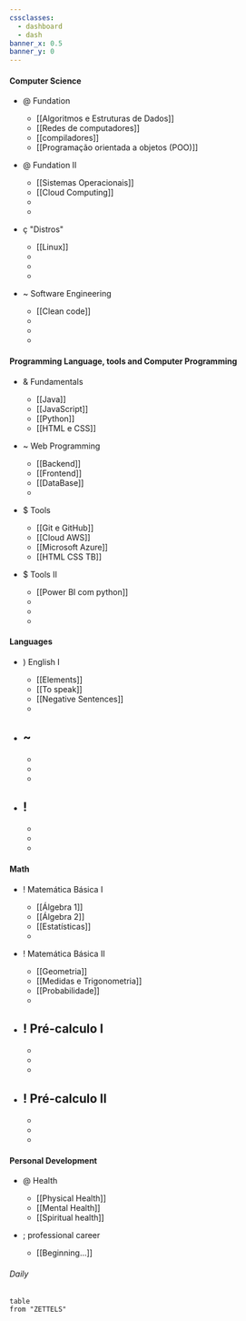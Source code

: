 ```yaml
---
cssclasses:
  - dashboard
  - dash
banner_x: 0.5
banner_y: 0
---
```

#### Computer Science
- @ Fundation
	- [[Algoritmos e Estruturas de Dados]] 
	- [[Redes de computadores]] 
	- [[compiladores]]
	- [[Programação orientada a objetos (POO)]]

- @ Fundation II
	- [[Sistemas Operacionais]]
	- [[Cloud Computing]]
	- 
	- 

- ç "Distros"
	- [[Linux]] 
	- 
	- 
	- 

- ~ Software Engineering
	- [[Clean code]]
	- 
	- 
	- 

#### Programming Language, tools and Computer Programming
- & Fundamentals
	- [[Java]]
	- [[JavaScript]]
	- [[Python]]
	- [[HTML e CSS]]

- ~ Web Programming
	- [[Backend]]
	- [[Frontend]]
	- [[DataBase]]
	- 

- $ Tools
	- [[Git e GitHub]]
	- [[Cloud AWS]]
	- [[Microsoft Azure]]
	- [[HTML CSS TB]]

- $ Tools II
	- [[Power BI com python]]
	- 
	- 
	- 

#### Languages

- )  English I
	- [[Elements]]
	- [[To speak]]
	- [[Negative Sentences]]
	- 

- ~ 
	- 
	- 
	- 
	- 

- ! 
	- 
	- 
	- 
	- 

#### Math
- !  Matemática Básica I
	- [[Álgebra 1]] 
	- [[Álgebra 2]]
	- [[Estatísticas]]
	- 

- !  Matemática Básica II
	- [[Geometria]]
	- [[Medidas e Trigonometria]]
	- [[Probabilidade]] 
	- 

- ! Pré-calculo I
	- 
	- 
	- 
	- 

- ! Pré-calculo II 
	- 
	- 
	- 
	- 

#### Personal Development

- @ Health
	- [[Physical Health]]
	- [[Mental Health]]
	- [[Spiritual health]] 

- ;  professional career
	- [[Beginning...]] 


###### Daily

```dataview
table
from "ZETTELS"
```